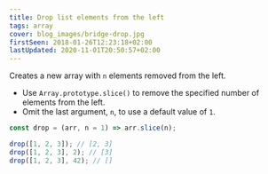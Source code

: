 ```yaml
---
title: Drop list elements from the left
tags: array
cover: blog_images/bridge-drop.jpg
firstSeen: 2018-01-26T12:23:18+02:00
lastUpdated: 2020-11-01T20:50:57+02:00
---
```


Creates a new array with `n` elements removed from the left.

- Use `Array.prototype.slice()` to remove the specified number of elements from the left.
- Omit the last argument, `n`, to use a default value of `1`.

```js
const drop = (arr, n = 1) => arr.slice(n);
```

```js
drop([1, 2, 3]); // [2, 3]
drop([1, 2, 3], 2); // [3]
drop([1, 2, 3], 42); // []
```
